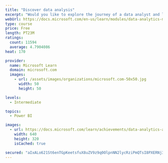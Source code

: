 ```yaml
---
title: "Discover data analysis"
excerpt: "Would you like to explore the journey of a data analyst and learn how a data analyst tells a story with data? In this module, you will explore the different roles in data and learn the different tasks of a data analyst."
webUrl: https://docs.microsoft.com/en-us/learn/modules/data-analytics-microsoft/
type: course
price: Free
length: PT23M
ratings:
  count: 11594
  average: 4.7904086
heat: 170

provider:
  name: Microsoft Learn
  domain: microsoft.com
  images:
    - url: /assets/images/organizations/microsoft.com-50x50.jpg
      width: 50
      height: 50

levels:
  - Intermediate

topics:
  - Power BI

images:
  - url: https://docs.microsoft.com/learn/achievements/data-analytics-and-microsoft-social.png
    width: 640
    height: 320
    isCached: true

secured: "aIxALo621St6enTGpKeetsfuX8uZV9z9q0OlpnNN2lycRziPmQTsI8PXERNj3wGz5aQvmWy0ZHG7RfNt5g99bzGCE1R61gFrOD+AKHN7512BizsSnCi1UlOLnjxzo3xqZvVAzSsE0thH48t32ja/pLPyk7kYotC7tHv4M+hDI/U78MwC5jaU6ZcjvwOsVumE7URp2yqQkv7pwosQsw0n59aYERnRSAlMfmGFSdnJUsYAM+M6iiaS4UIP1bnrFmNxRd+aiLmLnErstZ64wRFeCLE8V/jBd8qR+NQ6MOKIE5WQrJMmlHB0MeoN1dg/EOF6nvSjG0strUr2NcMp9nqkxrEiB+YBHnJpgqTD0oTLHwfli2sLXlIx1Y8wMCzuQIDELXqtEoZRV0jOYsuNWlEjwd8ErDuXsd4xJo4xlKVN8Qk=;+rDnMiqhn1gECAAWZRqrOQ=="
---
```


